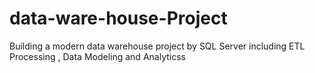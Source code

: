 # data-ware-house-Project
Building a modern data warehouse project by SQL Server including ETL Processing  , Data Modeling and Analyticss
